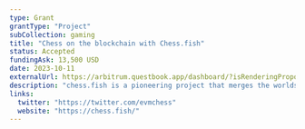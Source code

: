 ```yaml
---
type: Grant
grantType: "Project"
subCollection: gaming
title: "Chess on the blockchain with Chess.fish"
status: Accepted
fundingAsk: 13,500 USD
date: 2023-10-11
externalUrl: https://arbitrum.questbook.app/dashboard/?isRenderingProposalBody=true&role=community&proposalId=0x4ad&grantId=0xbf93fc6825b5e9ba9a3d7fcf3d14cdfcf3b4c734&chainId=10
description: "chess.fish is a pioneering project that merges the worlds of chess and decentralized finance and gaming"
links:
  twitter: "https://twitter.com/evmchess"
  website: "https://chess.fish/"
---
```

